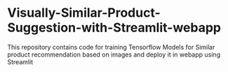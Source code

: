 # Visually-Similar-Product-Suggestion-with-Streamlit-webapp
This repository contains code for training Tensorflow Models for Similar product recommendation based on images and deploy it in webapp using Streamlit

